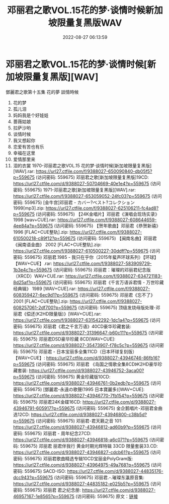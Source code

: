 ﻿---
title: 邓丽君之歌VOL.15花的梦·谈情时候新加坡限量复黑版WAV
date: 2022-08-27 06:13:59
categories: WAV车载音乐、镜像
tags: 华语中文
---
# 邓丽君之歌VOL.15花的梦·谈情时候[新加坡限量复黑版][WAV]

鄧麗君之歌第十五集 花的夢 談情時候
01. 花的梦
02. 孤儿泪
03. 妈妈我是个好娃娃
04. 蔷薇姑娘
05. 拉萨沙哟
06. 谈情时候
07. 我又想起你
08. 恋爱有苦也有乐
09. 幸福在这里
10. 爱情那里来
11. 泪的衣裳
1970-邓丽君之歌VOL.15
花的梦·谈情时候[新加坡限量复黑版][WAV].rar: https://url27.ctfile.com/f/9388027-650090840-db05f5?p=559675
(访问密码: 559675)
邓丽君之歌[新加坡限量复黑版]19CD: https://url27.ctfile.com/d/9388027-50704669-40e1e4?p=559675
(访问密码: 559675)
1971-邓丽君之歌[新加坡限量复黑版][WAV].rar: https://url27.ctfile.com/f/9388027-653059052-24fc03?p=559675
(访问密码: 559675)
[金牛宫]邓丽君 - カバー?ベスト?コレクション 1999[mp3].zip: https://url27.ctfile.com/f/9388027-625106211-fc4ad8?p=559675
(访问密码: 559675)
【24K金唱片】邓丽君《演唱会现场实录》 1998 [wav+CUE].rar: https://url27.ctfile.com/f/9388027-608644659-4ee84a?p=559675
(访问密码: 559675)
【贺年歌曲】邓丽君《恭贺新禧》 1996 [FLAC+CUE整轨].zip: https://url27.ctfile.com/f/9388027-610500218-c89f12?p=559675
(访问密码: 559675)
【闽南名曲】邓丽君《闽南语金曲》 2002 [FLAC+CUE整轨].zip: https://url27.ctfile.com/f/9388027-610500227-30ddff?p=559675
(访问密码: 559675)
邓丽君.1985 - 我只在乎你（2015年蜚声环球系列）【环球】【WAV+CUE】.rar: https://url27.ctfile.com/f/9388027-583909729-1b3e4c?p=559675
(访问密码: 559675)
邓丽君：璀璨的邓丽君纪念版（XRCD）WAV+CUE.rar: https://url27.ctfile.com/f/9388027-634721183-8d25af?p=559675
(访问密码: 559675)
邓丽君《千言万语诉君情 - 万世珍藏经典辑》 1989 [WAV+CUE].rar: https://url27.ctfile.com/f/9388027-608359427-6ec9d1?p=559675
(访问密码: 559675)
邓丽君《忘不了》 2001 [FLAC+CUE整轨].zip: https://url27.ctfile.com/f/9388027-608257061-2df700?p=559675
(访问密码: 559675)
顶级发烧母版处理-邓丽君《偿还(K2HD限量版)》[WAV+CUE].rar: https://url27.ctfile.com/f/9388027-631542292-1dc1a4?p=559675
(访问密码: 559675)
邓丽君《君之千言万语》40CD豪华珍藏套装: https://url27.ctfile.com/d/9388027-31396647-b60c11?p=559675
(访问密码: 559675)
邓丽君DSD豪华珍藏 8CD[WAV+CUE]: https://url27.ctfile.com/d/9388027-35473907-f78c5c?p=559675
(访问密码: 559675)
邓丽君 - 日本宝丽多全集11CD（日本环球复刻版）【WAV+CUE】: https://url27.ctfile.com/d/9388027-43946746-86fb16?p=559675
(访问密码: 559675)
邓丽君 《岛国之情歌全集8CD》K2HD豪华珍藏套装: https://url27.ctfile.com/d/9388027-43946752-3aca00?p=559675
(访问密码: 559675)
黄金珍藏版10CD: https://url27.ctfile.com/d/9388027-43946761-0b2edb?p=559675
(访问密码: 559675)
[鄧麗君-永遠の歌聲(1995 日本寶麗多)[WAV+CUE]: https://url27.ctfile.com/d/9388027-43946770-7fb154?p=559675
(访问密码: 559675)
邓丽君24K金碟16CD: https://url27.ctfile.com/d/9388027-43946791-605917?p=559675
(访问密码: 559675)
金企鹅唱片-邓丽君金曲选12CD: https://url27.ctfile.com/d/9388027-43946800-c38b5d?p=559675
(访问密码: 559675)
邓丽君-君天籁之音 101: https://url27.ctfile.com/d/9388027-43946812-ad60b9?p=559675
(访问密码: 559675)
邓丽君 - 周年纪念27CD: https://url27.ctfile.com/d/9388027-43946818-a6c071?p=559675
(访问密码: 559675)
邓丽君 丽君伴我行 黄金时期光辉特辑 33CD 限量套装33.CD: https://url27.ctfile.com/d/9388027-43946827-cdcb61?p=559675
(访问密码: 559675)
邓丽君歌曲精选专辑10CD宝丽金PolyGram版: https://url27.ctfile.com/d/9388027-43964975-49a768?p=559675
(访问密码: 559675)
SACD-ISO: https://url27.ctfile.com/d/9388027-44835176-dcc943?p=559675
(访问密码: 559675)
邓丽君.-.璀璨东瀛原音集: https://url27.ctfile.com/d/9388027-44835182-e025b5?p=559675
(访问密码: 559675)
邓丽君 君之纪念册: https://url27.ctfile.com/d/9388027-46957167-1e8565?p=559675
(访问密码: 559675)
原文：[链接](https://blog.sina.com.cn/s/blog_1647c7e7601030z2o.html)